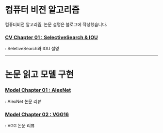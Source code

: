 # 컴퓨터 비전 알고리즘
컴퓨터비전 알고리즘, 논문 설명은 블로그에 작성했습니다.

### [CV Chapter 01 : SelectiveSearch & IOU](https://velog.io/@landsky1234/%EC%BB%B4%ED%93%A8%ED%84%B0%EB%B9%84%EC%A0%841Object-Detection%EC%9D%98-%EC%9D%B4%ED%95%B4)
: SeletiveSearch와 IOU 설명

---

# 논문 읽고 모델 구현

### [Model Chapter 01 : AlexNet](https://velog.io/@landsky1234/AlexNet)
: AlexNet 논문 리뷰

### [Model Chapter 02 : VGG16](https://velog.io/@landsky1234/VGG-%EB%85%BC%EB%AC%B8-%EB%A6%AC%EB%B7%B0-%EC%BD%94%EB%93%9C-%EA%B5%AC%ED%98%84)
: VGG 논문 리뷰



